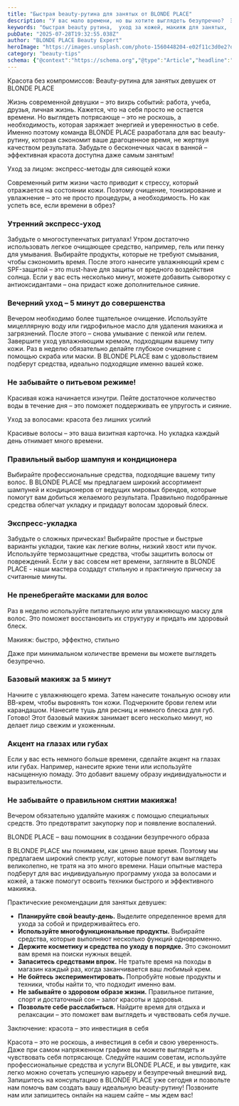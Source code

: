 ```yaml
---
title: "Быстрая beauty-рутина для занятых от BLONDE PLACE"
description: "У вас мало времени, но вы хотите выглядеть безупречно?  Эта beauty-рутина от BLONDE PLACE – ваш идеальный помощник!  Узнайте, как за 10-15 минут сделать макияж, укладку и уход за кожей,  не жертвуя качеством.  Секреты быстрого, но эффективного макияжа,  советы по уходу за кожей и волосами,  подборка лучших средств.  Экономия времени и потрясающий результат гарантированы!  Начните выглядеть и чувствовать себя на все 100% уже сегодня!"
keywords: "быстрая beauty рутина,  уход за кожей, макияж для занятых,  экономия времени,  укладка волос,  BLONDE PLACE,  советы по красоте"
pubDate: "2025-07-28T19:32:55.038Z"
author: "BLONDE PLACE Beauty Expert"
heroImage: "https://images.unsplash.com/photo-1560448204-e02f11c3d0e2?q=80&w=2070&auto=format&fit=crop"
category: "beauty-tips"
schema: {"@context":"https://schema.org","@type":"Article","headline":"Быстрая beauty-рутина для занятых от BLONDE PLACE","description":"У вас мало времени, но вы хотите выглядеть безупречно?  Эта beauty-рутина от BLONDE PLACE – ваш идеальный помощник!  Узнайте, как за 10-15 минут сделать макияж, укладку и уход за кожей,  не жертвуя качеством.  Секреты быстрого, но эффективного макияжа,  советы по уходу за кожей и волосами,  подборка лучших средств.  Экономия времени и потрясающий результат гарантированы!  Начните выглядеть и чувствовать себя на все 100% уже сегодня!","image":"https://images.unsplash.com/photo-1560448204-e02f11c3d0e2?q=80&w=2070&auto=format&fit=crop","author":{"@type":"Organization","name":"BLONDE PLACE","url":"https://blondeplace.ru"},"publisher":{"@type":"Organization","name":"BLONDE PLACE","logo":{"@type":"ImageObject","url":"https://blondeplace.ru/logo.png"}},"datePublished":"2025-07-28T19:32:55.038Z","dateModified":"2025-07-28T19:32:55.038Z","mainEntityOfPage":{"@type":"WebPage","@id":"https://blondeplace.netlify.app/blog/beauty/"}}
---
```


Красота без компромиссов: Beauty-рутина для занятых девушек от BLONDE PLACE

Жизнь современной девушки – это вихрь событий: работа, учеба, друзья, личная жизнь.  Кажется, что на себя просто не остается времени.  Но выглядеть потрясающе – это не роскошь, а необходимость, которая заряжает энергией и уверенностью в себе.  Именно поэтому команда BLONDE PLACE разработала для вас beauty-рутину, которая сэкономит ваше драгоценное время, не жертвуя качеством результата.  Забудьте о бесконечных часах в ванной –  эффективная красота доступна даже самым занятым!

Уход за лицом: экспресс-методы для сияющей кожи

Современный ритм жизни часто приводит к стрессу, который отражается на состоянии кожи.  Поэтому очищение, тонизирование и увлажнение – это не просто процедуры, а необходимость.  Но как успеть все, если времени в обрез?

<h3>Утренний экспресс-уход</h3>

Забудьте о многоступенчатых ритуалах!  Утром достаточно использовать легкое очищающее средство, например, гель или пенку для умывания.  Выбирайте продукты, которые не требуют смывания, чтобы сэкономить время.  После этого нанесите увлажняющий крем с SPF-защитой – это must-have для защиты от вредного воздействия солнца.  Если у вас есть несколько минут, можете добавить сыворотку с антиоксидантами – она придаст коже дополнительное сияние.

<h3>Вечерний уход – 5 минут до совершенства</h3>

Вечером необходимо более тщательное очищение.  Используйте мицеллярную воду или гидрофильное масло для удаления макияжа и загрязнений.  После этого – снова умывание с пенкой или гелем.  Завершите уход увлажняющим кремом, подходящим вашему типу кожи.  Раз в неделю обязательно делайте глубокое очищение с помощью скраба или маски.  В BLONDE PLACE вам с удовольствием подберут средства, идеально подходящие именно вашей коже.

<h3>Не забывайте о питьевом режиме!</h3>

Красивая кожа начинается изнутри.  Пейте достаточное количество воды в течение дня – это поможет поддерживать ее упругость и сияние.

Уход за волосами: красота без лишних усилий

Красивые волосы – это ваша визитная карточка.  Но укладка каждый день отнимает много времени.

<h3>Правильный выбор шампуня и кондиционера</h3>

Выбирайте профессиональные средства, подходящие вашему типу волос.  В BLONDE PLACE мы предлагаем широкий ассортимент шампуней и кондиционеров от ведущих мировых брендов, которые помогут вам добиться желаемого результата.  Правильно подобранные средства облегчат укладку и придадут волосам здоровый блеск.

<h3>Экспресс-укладка</h3>

Забудьте о сложных прическах!  Выбирайте простые и быстрые варианты укладки, такие как легкие волны, низкий хвост или пучок.  Используйте термозащитные средства, чтобы защитить волосы от повреждений.  Если у вас совсем нет времени,  загляните в BLONDE PLACE - наши мастера создадут стильную и практичную прическу за считанные минуты.

<h3>Не пренебрегайте масками для волос</h3>

Раз в неделю используйте питательную или увлажняющую маску для волос.  Это поможет восстановить их структуру и придать им здоровый блеск.

Макияж:  быстро, эффектно, стильно

Даже при минимальном количестве времени вы можете выглядеть безупречно.

<h3>Базовый макияж за 5 минут</h3>

Начните с увлажняющего крема.  Затем нанесите тональную основу или ВВ-крем, чтобы выровнять тон кожи.  Подчеркните брови гелем или карандашом.  Нанесите тушь для ресниц и немного блеска для губ.  Готово!  Этот базовый макияж занимает всего несколько минут, но делает лицо свежим и ухоженным.

<h3>Акцент на глазах или губах</h3>

Если у вас есть немного больше времени,  сделайте акцент на глазах или губах.  Например,  нанесите яркие тени или используйте насыщенную помаду.  Это добавит вашему образу индивидуальности и выразительности.

<h3>Не забывайте о правильном снятии макияжа!</h3>

Вечером обязательно удаляйте макияж с помощью специальных средств.  Это предотвратит закупорку пор и появление воспалений.

BLONDE PLACE – ваш помощник в создании безупречного образа

В BLONDE PLACE мы понимаем, как ценно ваше время.  Поэтому мы предлагаем широкий спектр услуг, которые помогут вам выглядеть великолепно, не тратя на это много времени.  Наши опытные мастера подберут для вас индивидуальную программу ухода за волосами и кожей, а также помогут освоить техники быстрого и эффективного макияжа.

Практические рекомендации для занятых девушек:

* **Планируйте свой beauty-день.**  Выделите определенное время для ухода за собой и придерживайтесь его.
* **Используйте многофункциональные продукты.**  Выбирайте средства, которые выполняют несколько функций одновременно.
* **Держите косметику и средства по уходу в порядке.**  Это сэкономит вам время на поиски нужных вещей.
* **Запаситесь средствами впрок.**  Не тратьте время на походы в магазин каждый раз, когда заканчивается ваш любимый крем.
* **Не бойтесь экспериментировать.**  Попробуйте новые продукты и техники, чтобы найти то, что подходит именно вам.
* **Не забывайте о здоровом образе жизни.**  Правильное питание, спорт и достаточный сон – залог красоты и здоровья.
* **Позвольте себе расслабиться.**  Найдите время для отдыха и релаксации – это поможет вам выглядеть и чувствовать себя лучше.


Заключение: красота – это инвестиция в себя

Красота – это не роскошь, а инвестиция в себя и свою уверенность.  Даже при самом напряженном графике вы можете выглядеть и чувствовать себя потрясающе.  Следуйте нашим советам,  используйте профессиональные средства и услуги BLONDE PLACE, и вы увидите, как легко можно сочетать успешную карьеру и безупречный внешний вид.  Запишитесь на консультацию в BLONDE PLACE уже сегодня и позвольте нам помочь вам создать вашу идеальную beauty-рутину!  Позвоните нам или запишитесь онлайн на нашем сайте – мы ждем вас!

